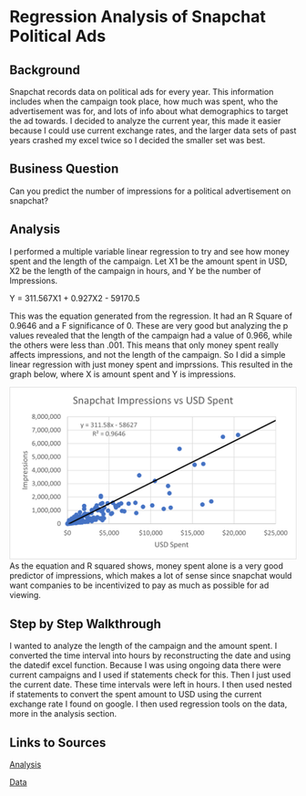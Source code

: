 # Regression Analysis of Snapchat Political Ads
## Background
Snapchat records data on political ads for every year. This information includes when the campaign took place, how much was spent, who the advertisement was for, and lots of info about what demographics to target the ad towards. I decided to analyze the current year, this made it easier because I could use current exchange rates, and the larger data sets of past years crashed my excel twice so I decided the smaller set was best. 
## Business Question
Can you predict the number of impressions for a political advertisement on snapchat?

## Analysis
I performed a multiple variable  linear regression to try and see how money spent and the length of the campaign. Let X1 be the amount spent in USD, X2 be the length of the campaign in hours, and Y be the number of Impressions.

Y = 311.567X1 + 0.927X2 - 59170.5

This was the equation generated from the regression. It had an R Square of 0.9646 and a F significance of 0. These are very good but analyzing the p values revealed that the length of the campaign had a value of 0.966, while the others were less than .001. This means that only money spent really affects impressions, and not the length of the campaign.
So I did a simple linear regression with just money spent and imprssions. This resulted in the graph below, where X is amount spent and Y is impressions.

![alt text](https://github.com/cmclane1/Regression_Analysis_of_Snapchat_Political_Ads/blob/main/Impressions_vs_Money_Spent.png)
As the equation and R squared shows, money spent alone is a very good predictor of impressions, which makes a lot of sense since snapchat would want companies to be incentivized to pay as much as possible for ad viewing. 

## Step by Step Walkthrough
I wanted to analyze the length of the campaign and the amount spent. I converted the time interval into hours by reconstructing the date and using the datedif excel function. Because I was using ongoing data there were current campaigns and I used if statements check for this. Then I just used the current date. These time intervals were left in hours. I then used nested if statements to convert the spent amount to USD using the current exchange rate I found on google. I then used regression tools on the data, more in the analysis section. 
  
## Links to Sources
[Analysis](https://github.com/cmclane1/comparing-baltimore-bristol-county-household-income/blob/main/Baltimor-Bristol-Analysis.xlsx)

[Data](https://github.com/cmclane1/comparing-baltimore-bristol-county-household-income/blob/main/Baltimore-Bristol-Data.xlsx)

